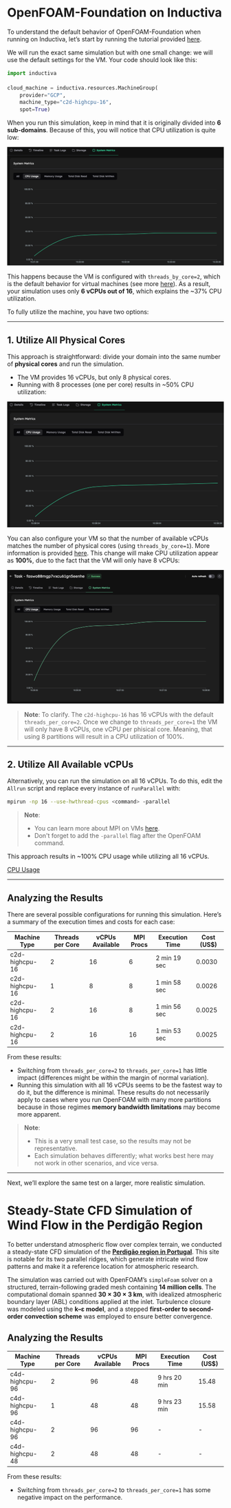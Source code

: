 # OpenFOAM-Foundation on Inductiva

To understand the default behavior of OpenFOAM-Foundation when running on Inductiva, let’s start by running the tutorial provided [here](../quick-start.md).

We will run the exact same simulation but with one small change: we will use the default settings for the VM. Your code should look like this:

```python
import inductiva

cloud_machine = inductiva.resources.MachineGroup(
    provider="GCP",
    machine_type="c2d-highcpu-16",
    spot=True)
```

When you run this simulation, keep in mind that it is originally divided into **6 sub-domains**. Because of this, you will notice that CPU utilization is quite low:

![CPU Usage](../_static/foundation_6_vcpus.png)

This happens because the VM is configured with `threads_by_core=2`, which is the default behavior for virtual machines (see more [here](https://inductiva.ai/guides/how-it-works/machines/hyperthreading)). As a result, your simulation uses only **6 vCPUs out of 16**, which explains the ~37% CPU utilization.

To fully utilize the machine, you have two options:

---

## 1. Utilize All Physical Cores

This approach is straightforward: divide your domain into the same number of **physical cores** and run the simulation.

* The VM provides 16 vCPUs, but only 8 physical cores.
* Running with 8 processes (one per core) results in ~50% CPU utilization:

![CPU Usage](../_static/quick-start/system_metrics_50_2tpc.png)

You can also configure your VM so that the number of available vCPUs matches the number of physical cores (using `threads_by_core=1`). More information is provided [here](https://inductiva.ai/guides/how-it-works/machines/hyperthreading).
This change will make CPU utilization appear as **100%**, due to the fact that the VM will only have 8 vCPUs:

![CPU Usage](../_static/quick-start/system_metrics_100.png)

> **Note**: To clarify. The `c2d-highcpu-16` has 16 vCPUs with the default `threads_per_core=2`. Once we change to `threads_per_core=1` the VM will only have 8 vCPUs, one vCPU per phisical core. Meaning, that using 8 partitions will result in a CPU utilization of 100%.

---

## 2. Utilize All Available vCPUs

Alternatively, you can run the simulation on all 16 vCPUs. To do this, edit the `Allrun` script and replace every instance of `runParallel` with:

```bash
mpirun -np 16 --use-hwthread-cpus <command> -parallel
```

>**Note**:
>
> * You can learn more about MPI on VMs [here](https://inductiva.ai/guides/how-it-works/machines/mpi-on-vms).
> * Don't forget to add the `-parallel` flag after the OpenFOAM command.

This approach results in ~100% CPU usage while utilizing all 16 vCPUs.

[CPU Usage](../_static/foundation_16_vcpus.png)

---

## Analyzing the Results

There are several possible configurations for running this simulation. Here’s a summary of the execution times and costs for each case:

| Machine Type   | Threads per Core | vCPUs Available| MPI Procs |Execution Time | Cost (US$) |
| -------------- | ---------------- | ---------------|---------- |-------------- | ---------- |
| c2d-highcpu-16 | 2                | 16             |  6        | 2 min 19 sec   | 0.0030     |
| c2d-highcpu-16 | 1                | 8              |  8        | 1 min 58 sec   | 0.0026     |
| c2d-highcpu-16 | 2                | 16             |  8        | 1 min 56 sec   | 0.0025     |
| c2d-highcpu-16 | 2                | 16             |  16       | 1 min 53 sec   | 0.0025     |

From these results:

* Switching from `threads_per_core=2` to `threads_per_core=1` has little impact (differences might be within the margin of normal variation).
* Running this simulation with all 16 vCPUs seems to be the fastest way to do it, but the difference is minimal. These results do not necessarily apply to cases where you run OpenFOAM with many more partitions because in those regimes **memory bandwidth limitations** may become more apparent.



> **Note**:
>
> * This is a very small test case, so the results may not be representative.
> * Each simulation behaves differently; what works best here may not work in other scenarios, and vice versa.

---

Next, we’ll explore the same test on a larger, more realistic simulation.


# Steady-State CFD Simulation of Wind Flow in the Perdigão Region

To better understand atmospheric flow over complex terrain, we conducted a
steady-state CFD simulation of the [**Perdigão region in Portugal**](https://journals.ametsoc.org/view/journals/bams/100/5/bams-d-17-0227.1.xml). This site
is notable for its two parallel ridges, which generate intricate wind flow
patterns and make it a reference location for atmospheric research.

The simulation was carried out with OpenFOAM’s `simpleFoam` solver on a
structured, terrain-following graded mesh containing **14 million cells**. The
computational domain spanned **30 × 30 × 3 km**, with idealized atmospheric
boundary layer (ABL) conditions applied at the inlet. Turbulence closure was
modeled using the **k–ε model**, and a stepped
**first-order to second-order convection scheme** was employed to ensure better
convergence.

## Analyzing the Results


| Machine Type   | Threads per Core | vCPUs Available | MPI Procs | Execution Time | Cost (US$) |
| -------------- | ---------------- | --------------- |---------- |-------------- | ---------- |
| c4d-highcpu-96 | 2                | 96              | 48        | 9 hrs 20 min  | 15.48     |
| c4d-highcpu-96 | 1                | 48              | 48        | 9 hrs 23 min  | 15.58      |
| c4d-highcpu-96 | 2                | 96              | 96        | -   | -     |
| c4d-highcpu-48 | 2                | 48              | 48        | -   | -     |

From these results:

* Switching from `threads_per_core=2` to `threads_per_core=1` has some negative impact on the performance.
